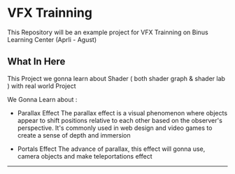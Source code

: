 
# VFX Trainning

This Repository will be an example project for VFX Trainning on Binus Learning Center (Aprli - Agust)

## What In Here
This Project we gonna learn about Shader ( both shader graph & shader lab ) with real world Project

We Gonna Learn about : 
- Parallax Effect
The parallax effect is a visual phenomenon where objects appear to shift positions relative to each other based on the observer's perspective. It's commonly used in web design and video games to create a sense of depth and immersion

- Portals Effect
The advance of parallax, this effect will gonna use, camera objects and make teleportations effect

****
